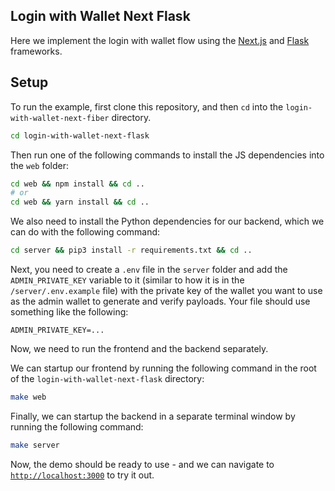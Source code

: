 ## Login with Wallet Next Flask

Here we implement the login with wallet flow using the [Next.js](https://nextjs.org/) and [Flask](https://flask.palletsprojects.org/) frameworks.
## Setup

To run the example, first clone this repository, and then `cd` into the `login-with-wallet-next-fiber` directory.

```bash
cd login-with-wallet-next-flask
```

Then run one of the following commands to install the JS dependencies into the `web` folder:

```bash
cd web && npm install && cd ..
# or
cd web && yarn install && cd ..
```

We also need to install the Python dependencies for our backend, which we can do with the following command:

```bash
cd server && pip3 install -r requirements.txt && cd ..
```

Next, you need to create a `.env` file in the `server` folder and add the `ADMIN_PRIVATE_KEY` variable to it (similar to how it is in the `/server/.env.example` file) with the private key of the wallet you want to use as the admin wallet to generate and verify payloads. Your file should use something like the following:

```/server/.env
ADMIN_PRIVATE_KEY=...
```

Now, we need to run the frontend and the backend separately.

We can startup our frontend by running the following command in the root of the `login-with-wallet-next-flask` directory:

```bash
make web
```

Finally, we can startup the backend in a separate terminal window by running the following command:

```bash
make server
```

Now, the demo should be ready to use - and we can navigate to [`http://localhost:3000`](http://localhost:3000) to try it out.